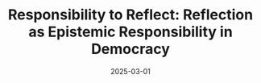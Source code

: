 ---
title: "Responsibility to Reflect: Reflection as Epistemic Responsibility in Democracy"
collection: publications
category: manuscripts
permalink: /publication/2025-03-01-responsibility-to-reflect
excerpt: 'In this article, I argue that responsible knowers are responsive to critical feedback that their reasons for believing in a given proposition or using certain principles of reasoning are inadequate. The project of democracy expects that agents can provide reasons for their beliefs during testimonial exchange. Voters provide reasons to representatives. Representatives provide reasons to voters. Voters provide reasons to each other. And representatives provide reasons to each other. This means that when voters or representatives cannot provide reasons, democratic mechanisms are obstructed. However, not all beliefs are adopted autonomously through reflection, but rather by social-institutional context. I argue, then, that responsible agents reflect on the reasons for their belief when their reasons are inadequate. They are attuned to the nature of expertise and evaluate expert testimony with this in mind. In full, democracy requires that agents hold beliefs autonomously and be cognizant of the nature of expertise.'
date: 2025-03-01
venue: 'The Philosophy, Politics, and Economics Review'
paperurl: 'https://philpapers.org/archive/LARRTR.pdf'
citation: 'Larson, Maddox. (2025). &quot;Responsibility to Reflect: Reflection as Epistemic Responsibility in Democracy.&quot; <i>The Philosophy, Politics, and Economics Review</i>. 4: 5-14.'
---